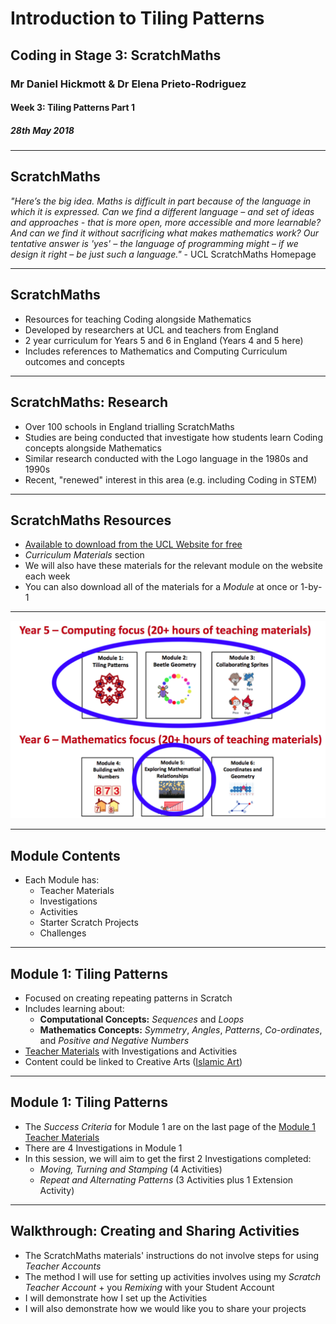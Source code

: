 # Introduction to Tiling Patterns

## Coding in Stage 3: ScratchMaths

### Mr Daniel Hickmott & Dr Elena Prieto-Rodriguez

#### Week 3: Tiling Patterns Part 1

##### 28th May 2018

---

## ScratchMaths

*"Here’s the big idea. Maths is difficult in part because of the language in which it is expressed. Can we find a different language – and set of ideas and approaches - that is more open, more accessible and more learnable? And can we find it without sacrificing what makes mathematics work? Our tentative answer is 'yes' – the language of programming might – if we design it right – be just such a language."* - UCL ScratchMaths Homepage

---

##  ScratchMaths

- Resources for teaching Coding alongside Mathematics
- Developed by researchers at UCL and teachers from England
- 2 year curriculum for Years 5 and 6 in England (Years 4 and 5 here)
- Includes references to Mathematics and Computing Curriculum outcomes and concepts

--- 

## ScratchMaths: Research

- Over 100 schools in England trialling ScratchMaths
- Studies are being conducted that investigate how students learn Coding concepts alongside Mathematics
- Similar research conducted with the Logo language in the 1980s and 1990s
- Recent, "renewed" interest in this area (e.g. including Coding in STEM)

---

## ScratchMaths Resources

- [Available to download from the UCL Website for free](http://www.ucl.ac.uk/ioe/research/projects/scratchmaths)
- *Curriculum Materials* section
- We will also have these materials for the relevant module on the website each week
- You can also download all of the materials for a *Module* at once or 1-by-1

---

![inline](images/modules.png)

---

## Module Contents

- Each Module has:
	- Teacher Materials
	- Investigations
	- Activities
	- Starter Scratch Projects
	- Challenges

---

## Module 1: Tiling Patterns

- Focused on creating repeating patterns in Scratch
- Includes learning about:
	- **Computational Concepts:** *Sequences* and *Loops*
	- **Mathematics Concepts:** *Symmetry*, *Angles*, *Patterns*, *Co-ordinates*, and *Positive and Negative Numbers*
- [Teacher Materials](http://www.ucl.ac.uk/ioe/research/projects/scratchmaths/curriculum-materials/module-1-tiling-patterns/files/SM_Y5_Module_1_Teacher_Materials.pdf) with Investigations and Activities
- Content could be linked to Creative Arts ([Islamic Art](https://www.google.com/search?safe=off&client=firefox-b-ab&biw=1920&bih=973&tbm=isch&sa=1&ei=vmIGW4WNN4qO8gWx-7egAw&q=islamic+art&oq=islamic+art&gs_l=img.3...0.0.0.24133.0.0.0.0.0.0.0.0..0.0....0...1c..64.img..0.0.0....0.carWxtRFgyQ))

---

##  Module 1: Tiling Patterns

- The *Success Criteria* for Module 1 are on the last page of the [Module 1 Teacher Materials](https://drive.google.com/uc?export=view&id=1Erf3U2n6Oc4G0vEI-eBQ4lbTroB8arD_)
- There are 4 Investigations in Module 1
- In this session, we will aim to get the first 2 Investigations completed:
	-  *Moving, Turning and Stamping* (4 Activities)
	-  *Repeat and Alternating Patterns* (3 Activities plus 1 Extension Activity)

--- 

## Walkthrough: Creating and Sharing Activities

- The ScratchMaths materials' instructions do not involve steps for using *Teacher Accounts*
- The method I will use for setting up activities involves using my *Scratch Teacher Account* + you *Remixing* with your Student Account
- I will demonstrate how I set up the Activities
- I will also demonstrate how we would like you to share your projects